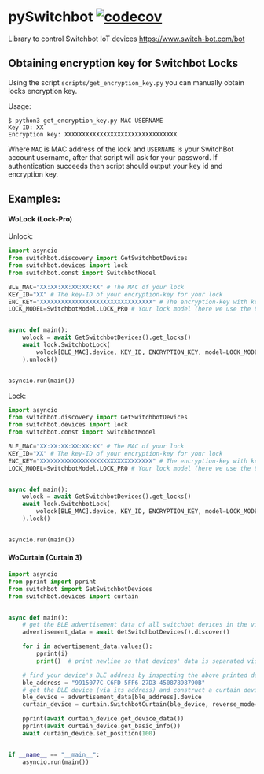 # pySwitchbot [![codecov](https://codecov.io/gh/sblibs/pySwitchbot/graph/badge.svg?token=TI027U5ISQ)](https://codecov.io/gh/sblibs/pySwitchbot)

Library to control Switchbot IoT devices https://www.switch-bot.com/bot

## Obtaining encryption key for Switchbot Locks

Using the script `scripts/get_encryption_key.py` you can manually obtain locks encryption key.

Usage:

```shell
$ python3 get_encryption_key.py MAC USERNAME
Key ID: XX
Encryption key: XXXXXXXXXXXXXXXXXXXXXXXXXXXXXXXX
```

Where `MAC` is MAC address of the lock and `USERNAME` is your SwitchBot account username, after that script will ask for your password.
If authentication succeeds then script should output your key id and encryption key.

## Examples:

#### WoLock (Lock-Pro)

Unlock:

```python
import asyncio
from switchbot.discovery import GetSwitchbotDevices
from switchbot.devices import lock
from switchbot.const import SwitchbotModel

BLE_MAC="XX:XX:XX:XX:XX:XX" # The MAC of your lock
KEY_ID="XX" # The key-ID of your encryption-key for your lock
ENC_KEY="XXXXXXXXXXXXXXXXXXXXXXXXXXXXXXXX" # The encryption-key with key-ID "XX"
LOCK_MODEL=SwitchbotModel.LOCK_PRO # Your lock model (here we use the Lock-Pro)


async def main():
    wolock = await GetSwitchbotDevices().get_locks()
    await lock.SwitchbotLock(
        wolock[BLE_MAC].device, KEY_ID, ENCRYPTION_KEY, model=LOCK_MODEL
    ).unlock()


asyncio.run(main())
```

Lock:

```python
import asyncio
from switchbot.discovery import GetSwitchbotDevices
from switchbot.devices import lock
from switchbot.const import SwitchbotModel

BLE_MAC="XX:XX:XX:XX:XX:XX" # The MAC of your lock
KEY_ID="XX" # The key-ID of your encryption-key for your lock
ENC_KEY="XXXXXXXXXXXXXXXXXXXXXXXXXXXXXXXX" # The encryption-key with key-ID "XX"
LOCK_MODEL=SwitchbotModel.LOCK_PRO # Your lock model (here we use the Lock-Pro)


async def main():
    wolock = await GetSwitchbotDevices().get_locks()
    await lock.SwitchbotLock(
        wolock[BLE_MAC].device, KEY_ID, ENCRYPTION_KEY, model=LOCK_MODEL
    ).lock()


asyncio.run(main())
```

#### WoCurtain (Curtain 3)

```python
import asyncio
from pprint import pprint
from switchbot import GetSwitchbotDevices
from switchbot.devices import curtain


async def main():
    # get the BLE advertisement data of all switchbot devices in the vicinity
    advertisement_data = await GetSwitchbotDevices().discover()

    for i in advertisement_data.values():
        pprint(i)
        print()  # print newline so that devices' data is separated visually

    # find your device's BLE address by inspecting the above printed debug logs, example below
    ble_address = "9915077C-C6FD-5FF6-27D3-45087898790B"
    # get the BLE device (via its address) and construct a curtain device
    ble_device = advertisement_data[ble_address].device
    curtain_device = curtain.SwitchbotCurtain(ble_device, reverse_mode=False)

    pprint(await curtain_device.get_device_data())
    pprint(await curtain_device.get_basic_info())
    await curtain_device.set_position(100)


if __name__ == "__main__":
    asyncio.run(main())
```
